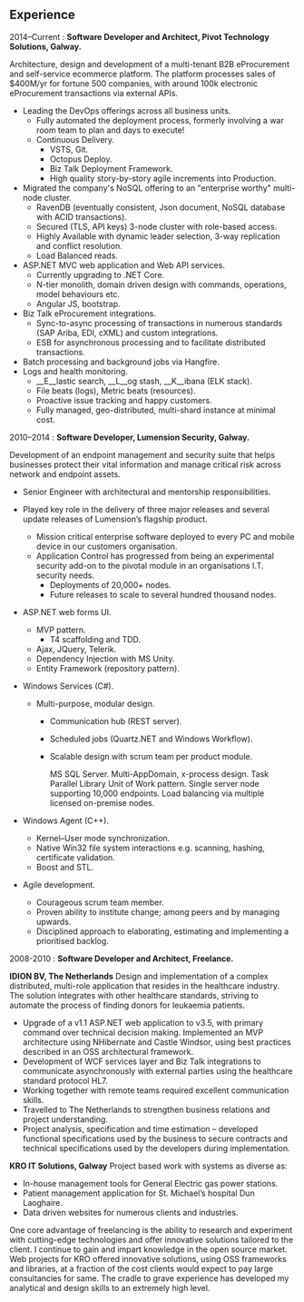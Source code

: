 ## Experience

2014–Current
:   **Software Developer and Architect, Pivot Technology Solutions, Galway.**

Architecture, design and development of a multi-tenant B2B eProcurement and self-service ecommerce platform. The platform processes sales of $400M/yr for fortune 500 companies, with around 100k electronic eProcurement transactions via external APIs.

* Leading the DevOps offerings across all business units.
   * Fully automated the deployment process, formerly involving a war room team to plan and days to execute!
   * Continuous Delivery.
      * VSTS, Git.
	  * Octopus Deploy.
	  * Biz Talk Deployment Framework.
	  * High quality story-by-story agile increments into Production.
* Migrated the company's NoSQL offering to an "enterprise worthy" multi-node cluster.
   * RavenDB (eventually consistent, Json document, NoSQL database with ACID transactions).
   * Secured (TLS, API keys) 3-node cluster with role-based access.
   * Highly Available with dynamic leader selection, 3-way replication and conflict resolution.
   * Load Balanced reads.
* ASP.NET MVC web application and Web API services.
   * Currently upgrading to .NET Core.
   * N-tier monolith, domain driven design with commands, operations, model behaviours etc.
   * Angular JS, bootstrap.
* Biz Talk eProcurement integrations.
   * Sync-to-async processing of transactions in numerous standards (SAP Ariba, EDI, cXML) and custom integrations.
   * ESB for asynchronous processing and to facilitate distributed transactions.
* Batch processing and background jobs via Hangfire.
* Logs and health monitoring.
   * __E__lastic search, __L__og stash, __K__ibana (ELK stack).
   * File beats (logs), Metric beats (resources).
   * Proactive issue tracking and happy customers.
   * Fully managed, geo-distributed, multi-shard instance at minimal cost. 


2010–2014
:   **Software Developer, Lumension Security, Galway.**

Development of an endpoint management and security suite that helps businesses protect their vital information and manage critical risk across network and endpoint assets.

* Senior Engineer with architectural and mentorship responsibilities.
* Played key role in the delivery of three major releases and several update releases of Lumension’s flagship product.
   * Mission critical enterprise software deployed to every PC and mobile device in our customers organisation.
   * Application Control has progressed from being an experimental security add-on to the pivotal module in an organisations I.T. security needs.
      * Deployments of 20,000+ nodes.
      * Future releases to scale to several hundred thousand nodes.

* ASP.NET web forms UI.
   * MVP pattern.
      * T4 scaffolding and TDD.
   * Ajax, JQuery, Telerik.
   * Dependency Injection with MS Unity.
   * Entity Framework (repository pattern).


* Windows Services (C#).
   * Multi-purpose, modular design.
      * Communication hub (REST server).
      * Scheduled jobs (Quartz.NET and Windows Workflow).
      * Scalable design with scrum team per product module.
	  
        MS SQL Server.
        Multi-AppDomain, x-process design.
        Task Parallel Library
        Unit of Work pattern.
        Single server node supporting 10,000 endpoints. Load balancing via multiple licensed on-premise nodes.

* Windows Agent (C++).
   * Kernel–User mode synchronization.
   * Native Win32 file system interactions e.g. scanning, hashing, certificate validation.
   * Boost and STL.
   
* Agile development.
   * Courageous scrum team member.
   * Proven ability to institute change; among peers and by managing upwards.
   * Disciplined approach to elaborating, estimating and implementing a prioritised backlog. 


2008-2010
:   **Software Developer and Architect, Freelance.**

__IDION BV, The Netherlands__
Design and implementation of a complex distributed, multi-role application that resides in the healthcare industry. The solution integrates with other healthcare standards, striving to automate the process of finding donors for leukaemia patients.

* Upgrade of a v1.1 ASP.NET web application to v3.5, with primary command over technical decision making. Implemented an MVP architecture using NHibernate and Castle Windsor, using best practices described in an OSS architectural framework.
* Development of WCF services layer and Biz Talk integrations to communicate asynchronously with external parties using the healthcare standard protocol HL7.
* Working together with remote teams required excellent communication skills.
* Travelled to The Netherlands to strengthen business relations and project understanding.
* Project analysis, specification and time estimation – developed functional specifications used by the business to secure contracts and technical specifications used by the developers during implementation.

__KRO IT Solutions, Galway__
Project based work with systems as diverse as:

* In-house management tools for General Electric gas power stations.
* Patient management application for St. Michael’s hospital Dun Laoghaire.
* Data driven websites for numerous clients and industries.

One core advantage of freelancing is the ability to research and experiment with cutting-edge technologies and offer innovative solutions tailored to the client. I continue to gain and impart knowledge in the open source market. Web projects for KRO offered innovative solutions, using OSS frameworks and libraries, at a fraction of the cost clients would expect to pay large consultancies for same. The cradle to grave experience has developed my analytical and design skills to an extremely high level.
